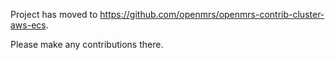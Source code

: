 Project has moved to https://github.com/openmrs/openmrs-contrib-cluster-aws-ecs.

Please make any contributions there.
